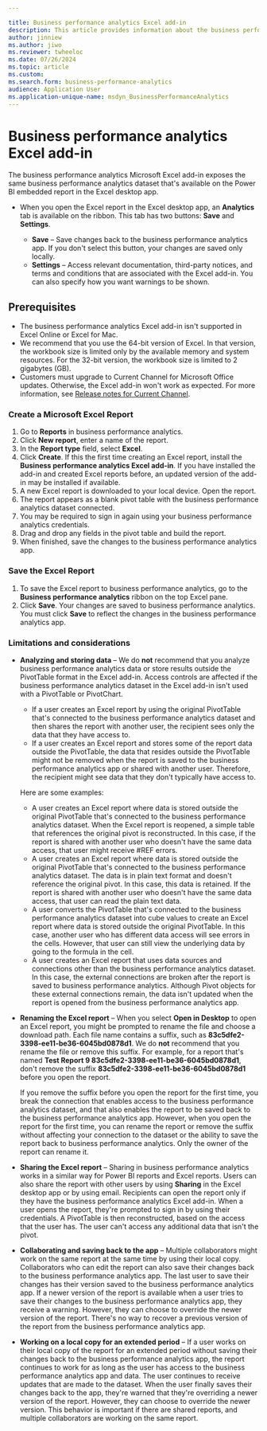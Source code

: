 ```yaml
---

title: Business performance analytics Excel add-in
description: This article provides information about the business performance analytics Microsoft Excel add-in.
author: jinniew
ms.author: jiwo
ms.reviewer: twheeloc 
ms.date: 07/26/2024
ms.topic: article
ms.custom:
ms.search.form: business-performance-analytics
audience: Application User
ms.application-unique-name: msdyn_BusinessPerformanceAnalytics
---
```


# Business performance analytics Excel add-in

The business performance analytics Microsoft Excel add-in exposes the same business performance analytics dataset that's available on the Power BI embedded report in the Excel desktop app.

- When you open the Excel report in the Excel desktop app, an **Analytics** tab is available on the ribbon. This tab has two buttons: **Save** and **Settings**.

    - **Save** – Save changes back to the business performance analytics app. If you don't select this button, your changes are saved only locally.
    - **Settings** – Access relevant documentation, third-party notices, and terms and conditions that are associated with the Excel add-in. You can also specify how you want warnings to be shown.

## Prerequisites

- The business performance analytics Excel add-in isn't supported in Excel Online or Excel for Mac.
- We recommend that you use the 64-bit version of Excel. In that version, the workbook size is limited only by the available memory and system resources. For the 32-bit version, the workbook size is limited to 2 gigabytes (GB).
- Customers must upgrade to Current Channel for Microsoft Office updates. Otherwise, the Excel add-in won't work as expected. For more information, see [Release notes for Current Channel](/officeupdates/current-channel).

### Create a Microsoft Excel Report
1.	Go to **Reports** in business performance analytics.
2.	Click **New report**, enter a name of the report.
3.	In the **Report type** field, select **Excel**. 
4.	Click **Create**. If this the first time creating an Excel report, install the **Business performance analytics Excel add-in**. If you have installed the add-in and created Excel reports before, an updated version of the add-in may be installed if available. 
5.	A new Excel report is downloaded to your local device. Open the report.
6.	The report appears as a blank pivot table with the business performance analytics dataset connected.
7.	You may be required to sign in again using your business performance analytics credentials.
8.	Drag and drop any fields in the pivot table and build the report.
9.	When finished, save the changes to the business performance analytics app.


### Save the Excel Report
1.	To save the Excel report to business performance analytics, go to the **Business performance analytics** ribbon on the top Excel pane.
2.	Click **Save**. Your changes are saved to business performance analytics. You must click **Save** to reflect the changes in the business performance analytics app.



### Limitations and considerations

- **Analyzing and storing data** – We do **not** recommend that you analyze business performance analytics data or store results outside the PivotTable format in the Excel add-in. Access controls are affected if the business performance analytics dataset in the Excel add-in isn't used with a PivotTable or PivotChart.

    - If a user creates an Excel report by using the original PivotTable that's connected to the business performance analytics dataset and then shares the report with another user, the recipient sees only the data that they have access to.
    - If a user creates an Excel report and stores some of the report data outside the PivotTable, the data that resides outside the PivotTable might not be removed when the report is saved to the business performance analytics app or shared with another user. Therefore, the recipient might see data that they don't typically have access to.

    Here are some examples:

    - A user creates an Excel report where data is stored outside the original PivotTable that's connected to the business performance analytics dataset. When the Excel report is reopened, a simple table that references the original pivot is reconstructed. In this case, if the report is shared with another user who doesn't have the same data access, that user might receive \#REF errors.
    - A user creates an Excel report where data is stored outside the original PivotTable that's connected to the business performance analytics dataset. The data is in plain text format and doesn't reference the original pivot. In this case, this data is retained. If the report is shared with another user who doesn't have the same data access, that user can read the plain text data.
    - A user converts the PivotTable that's connected to the business performance analytics dataset into cube values to create an Excel report where data is stored outside the original PivotTable. In this case, another user who has different data access will see errors in the cells. However, that user can still view the underlying data by going to the formula in the cell.
    - A user creates an Excel report that uses data sources and connections other than the business performance analytics dataset. In this case, the external connections are broken after the report is saved to business performance analytics. Although Pivot objects for these external connections remain, the data isn't updated when the report is opened from the business performance analytics app.

- **Renaming the Excel report** – When you select **Open in Desktop** to open an Excel report, you might be prompted to rename the file and choose a download path. Each file name contains a suffix, such as **83c5dfe2-3398-ee11-be36-6045bd0878d1**. We do **not** recommend that you rename the file or remove this suffix. For example, for a report that's named **Test Report 9 83c5dfe2-3398-ee11-be36-6045bd0878d1**, don't remove the suffix **83c5dfe2-3398-ee11-be36-6045bd0878d1** before you open the report.

    If you remove the suffix before you open the report for the first time, you break the connection that enables access to the business performance analytics dataset, and that also enables the report to be saved back to the business performance analytics app. However, when you open the report for the first time, you can rename the report or remove the suffix without affecting your connection to the dataset or the ability to save the report back to business performance analytics. Only the owner of the report can rename it.

- **Sharing the Excel report** – Sharing in business performance analytics works in a similar way for Power BI reports and Excel reports. Users can also share the report with other users by using **Sharing** in the Excel desktop app or by using email. Recipients can open the report only if they have the business performance analytics Excel add-in. When a user opens the report, they're prompted to sign in by using their credentials. A PivotTable is then reconstructed, based on the access that the user has. The user can't access any additional data that isn't the pivot.
- **Collaborating and saving back to the app** – Multiple collaborators might work on the same report at the same time by using their local copy. Collaborators who can edit the report can also save their changes back to the business performance analytics app. The last user to save their changes has their version saved to the business performance analytics app. If a newer version of the report is available when a user tries to save their changes to the business performance analytics app, they receive a warning. However, they can choose to override the newer version of the report. There's no way to recover a previous version of the report from the business performance analytics app.
- **Working on a local copy for an extended period** – If a user works on their local copy of the report for an extended period without saving their changes back to the business performance analytics app, the report continues to work for as long as the user has access to the business performance analytics app and data. The user continues to receive updates that are made to the dataset. When the user finally saves their changes back to the app, they're warned that they're overriding a newer version of the report. However, they can choose to override the newer version. This behavior is important if there are shared reports, and multiple collaborators are working on the same report.

